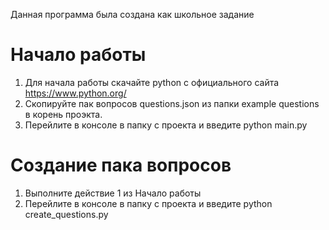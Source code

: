 Данная программа была создана как школьное задание
# Начало работы
1. Для начала работы скачайте python с официального сайта https://www.python.org/
2. Скопируйте пак вопросов questions.json из папки example questions в корень проэкта.
3. Перейлите в консоле в папку с проекта и введите python main.py

# Создание пака вопросов
1. Выполните действие 1 из Начало работы
2. Перейлите в консоле в папку с проекта и введите python create_questions.py
